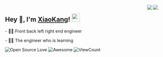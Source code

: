 <img align="right" src="https://github-readme-stats.vercel.app/api?username=sviptzk&show_icons=true&hide_border=true&icon_color=586069&title_color=a0a9af">
<img align="right" src="https://github-readme-stats.vercel.app/api/top-langs/?username=sviptzk&show_icons=true&hide_border=true&icon_color=586069&title_color=a0a9af">
<h2>  Hey 👋, I'm <a href="https://www.antmoe.com" target="_blank">XiaoKang</a>! <img src="https://user-images.githubusercontent.com/5679180/79618120-0daffb80-80be-11ea-819e-d2b0fa904d07.gif" width="27px"></h2>
<p>- 👨‍💻 Front back left right end engineer </p>
<p>- 👨‍🎓 The engineer who is learning </p>

![Open Source Love](https://badges.frapsoft.com/os/v2/open-source.svg?v=103)
![Awesome](https://cdn.rawgit.com/sindresorhus/awesome/d7305f38d29fed78fa85652e3a63e154dd8e8829/media/badge.svg)
![ViewCount](https://views.whatilearened.today/views/github/sviptzk/sviptzk.svg?cache=remove)
